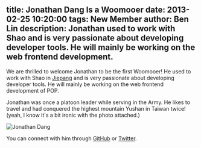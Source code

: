 title: Jonathan Dang Is a Woomooer
date: 2013-02-25 10:20:00
tags: New Member
author: Ben Lin
description: Jonathan used to work with Shao and is very passionate about developing developer tools. He will mainly be working on the web frontend development.
---

We are thrilled to welcome Jonathan to be the first Woomooer! He used to work with Shao in [Jiepang](jiepang.com) and is very passionate about developing developer tools. He will mainly be working on the web frontend development of POP.

Jonathan was once a platoon leader while serving in the Army. He likes to travel and had conquered the highest mountain Yushan in Taiwan twice! (yeah, I know it's a bit ironic with the photo attached.)

![Jonathan Dang](/img/profile/jonathan-dang.png)

You can connect with him through [GitHub](https://github.com/jonakyd) or [Twitter](https://twitter.com/jonakyd).
